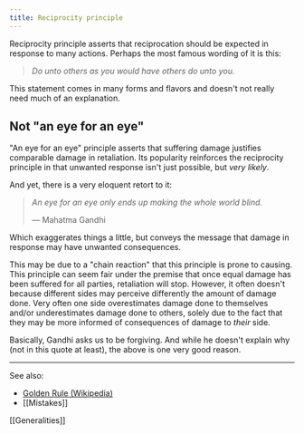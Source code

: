 ```yaml
---
title: Reciprocity principle
---
```


Reciprocity principle asserts that reciprocation should be expected in response to many actions. Perhaps the most famous wording of it is this:

> _Do unto others as you would have others do unto you._

This statement comes in many forms and flavors and doesn't not really need much of an explanation.

## Not "an eye for an eye"

"An eye for an eye" principle asserts that suffering damage justifies comparable damage in retaliation. Its popularity reinforces the reciprocity principle in that unwanted response isn't just possible, but _very likely_.

And yet, there is a very eloquent retort to it:

> _An eye for an eye only ends up making the whole world blind._
>
> — Mahatma Gandhi

Which exaggerates things a little, but conveys the message that damage in response may have unwanted consequences.

This may be due to a "chain reaction" that this principle is prone to causing. This principle can seem fair under the premise that once equal damage has been suffered for all parties, retaliation will stop. However, it often doesn't because different sides may perceive differently the amount of damage done. Very often one side overestimates damage done to themselves and/or underestimates damage done to others, solely due to the fact that they may be more informed of consequences of damage to _their_ side.

Basically, Gandhi asks us to be forgiving. And while he doesn't explain why (not in this quote at least), the above is one very good reason.

---

See also:

* [Golden Rule (Wikipedia)](https://en.wikipedia.org/wiki/Golden_Rule)
* [[Mistakes]]

[[Generalities]]
